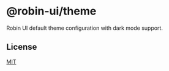 # @robin-ui/theme

Robin UI default theme configuration with dark mode support.

## License

[MIT](https://github.com/robinh-jsx/robin-ui/blob/master/LICENSE)
